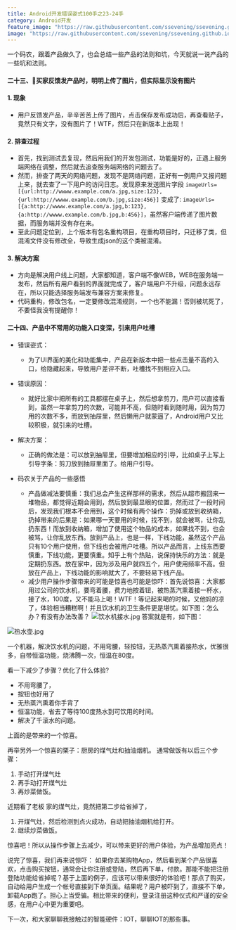 ```yaml
---
title: Android开发错误姿式100手之23-24手
category: Android开发
feature_image: "https://raw.githubusercontent.com/ssevening/ssevening.github.io/master/assets/android.png"
image: "https://raw.githubusercontent.com/ssevening/ssevening.github.io/master/assets/android.png"
---
```


一个码农，跟着产品做久了，也会总结一些产品的法则和坑，今天就说一说产品的一些坑和法则。


<!-- more -->

#### 二十三、买家反馈发产品时，明明上传了图片，但实际显示没有图片

#### 1. 现象
* 用户反馈发产品，辛辛苦苦上传了图片，点击保存发布成功后，再查看贴子，竟然只有文字，没有图片了！WTF，然后只在新版本上出现！

#### 2. 排查过程
* 首先，找到测试去复现，然后用我们的开发包测试，功能是好的，正遇上服务端网络在调整，然后就去追查服务端网络的问题去了。
* 然而，排查了两天的网络问题，发现不是网络问题，正好有一例用户又报问题上来，就去查了一下用户的访问日志。发现原来发送图片字段 ```imageUrls=[{url:http://wwww.example.com/a.jpg,size:123},{url:http://wwww.example.com/b.jpg,size:456}]``` 变成了: ```imageUrls=[{a:http://wwww.example.com/a.jpg,b:123},{a:http://wwww.example.com/b.jpg,b:456}]```，虽然客户端传递了图片数据，而服务端并没有存在来。
* 至此问题定位到，上个版本有包名重构项目，在重构项目时，只迁移了类，但混淆文件没有修改全，导致生成json的这个类被混淆。

#### 3. 解决方案

* 方向是解决用户线上问题，大家都知道，客户端不像WEB，WEB在服务端一发布，然后所有用户看到的界面就完成了，客户端用户不升级，问题永远存在，所以只能选择服务端发布兼容方案来修复。
* 代码重构，修改包名，一定要修改混淆规则，一个也不能漏！否则被坑死了，不要怪我没有提醒你！



#### 二十四、产品中不常用的功能入口变深，引来用户吐槽

* 错误姿式：
   * 为了UI界面的美化和功能集中，产品在新版本中把一些点击量不高的入口，给隐藏起来，导致用户差评不断，吐槽找不到相应入口。

* 错误原因：
  * 就好比家中把所有的工具都摆在桌子上，然后想拿剪刀，用户可以直接看到，虽然一年拿剪刀的次数，可能并不高，但随时看到随时用，因为剪刀用的次数不多，而放到抽屉里，然后懒用户就蒙逼了，Android用户又比较积极，就引来的吐槽。

* 解决方案：
  * 正确的做法是：可以放到抽屉里，但要增加相应的引导，比如桌子上写上引导字条：剪刀放到抽屉里面了。给用户引导。

* 码农关于产品的一些感悟
  * 产品做减法要慎重：我们总会产生这样那样的需求，然后从超市搬回来一堆物品，都觉得近期会用到，然后放到最显眼的位置，然而过了一段时间后，发现我们根本不会用到，这个时候有两个操作：扔掉或放到收纳箱，扔掉带来的后果是：如果哪一天要用的时候，找不到，就会被骂，让你乱扔东西！而放到收纳箱，增加了使用这个物品的成本，如果找不到，也会被骂，让你乱放东西。放到产品上，也是一样，下线功能，虽然这个产品只有10个用户使用，但下线也会被用户吐槽。所以产品而言，上线东西要慎重，下线功能，更要慎重。知乎上有个热贴，说保持快乐的方法：就是定期扔东西。放在家中，因为涉及用户就四五个，用户使用频率不高。但放在产品上，下线功能的影响就大了，不要轻易下线产品。
  * 减少用户操作步骤带来的可能是惊喜也可能是惊吓：首先说惊喜：大家都用过公司的饮水机，要弯着腰，费力地按着钮，被热蒸汽熏着接一杯水，接了水，100度，又不能马上喝！WTF！等记起来喝的时候，又他妈的凉了，体验相当糟糕啊！并且饮水机的卫生条件更是堪忧。如下图：怎么办？有没有办法改善？
![饮水机接水.jpg](http://upload-images.jianshu.io/upload_images/5649240-7462a34b7400f10e.jpg?imageMogr2/auto-orient/strip%7CimageView2/2/w/1240)
答案就是有，如下图：

![热水壶.jpg](http://upload-images.jianshu.io/upload_images/5649240-89f3e089a0c05b7a.jpg?imageMogr2/auto-orient/strip%7CimageView2/2/w/1240)

一个机器，解决饮水机的问题，不用弯腰，轻按钮，无热蒸汽熏着接热水，优雅很多，自带恒温功能，烧沸腾一次，恒温在80度。

看一下减少了步骤？优化了什么体验?

* 不用弯腰了，
* 按钮也好用了
* 无热蒸汽熏着你手背了
* 恒温功能，省去了等待100度热水到可饮用的时间。
* 解决了千滚水的问题。

上面的是带来的一个惊喜。

再举另外一个惊喜的栗子：厨房的煤气灶和抽油烟机。
通常做饭有以后三个步骤：

1. 手动打开煤气灶
2. 再手动打开煤气灶
3. 再炒菜做饭。

近期看了老板 家的煤气灶，竟然把第二步给省掉了，
1. 开煤气灶，然后检测到点火成功，自动把抽油烟机给打开。
2. 继续炒菜做饭。

惊喜吧！所以从操作步骤上去减少，可以带来更好的用户体验，为产品增加亮点！

说完了惊喜，我们再来说惊吓：
如果你去某购物App，然后看到某个产品很喜欢，点击购买按钮，通常会让你注册或登陆，然后再下单，付款。那能不能把注册登陆功能给省掉呢？基于上面的例子，应该可以带来很好的体验吧！那点了购买，自动给用户生成一个帐号直接到下单页面。结果呢？用户被吓到了，直接不下单，卸载App跑了。担心上当受骗。相比带来的便利，登录注册这种仪式和严谨的安全感，在用户心中更为重要吧。

下一次，和大家聊聊我接触过的智能硬件：IOT，聊聊IOT的那些事。







